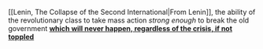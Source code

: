 [[Lenin, The Collapse of the Second International|From Lenin]], the ability of the revolutionary class to take mass action _strong enough_ to break the old government <b><ins>which will never happen, regardless of the crisis, if not toppled</ins></b>